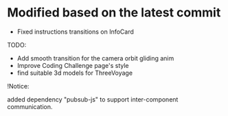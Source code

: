 # Modified based on the latest commit
- Fixed instructions transitions on InfoCard

TODO:
- Add smooth transition for the camera orbit gliding anim
- Improve Coding Challenge page's style
- find suitable 3d models for ThreeVoyage

!Notice:

added dependency "pubsub-js" to support inter-component communication.